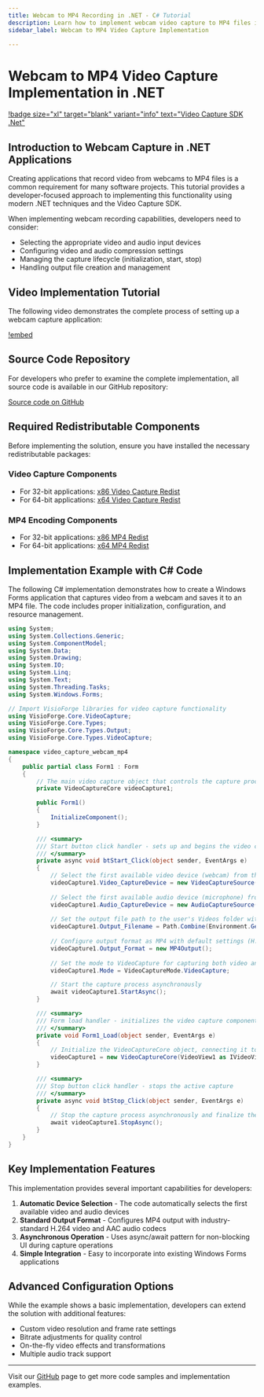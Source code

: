 ```yaml
---
title: Webcam to MP4 Recording in .NET - C# Tutorial
description: Learn how to implement webcam video capture to MP4 files in your .NET applications with detailed C# code examples. This step-by-step guide shows professional developers how to integrate high-quality video recording capabilities with minimal code.
sidebar_label: Webcam to MP4 Video Capture Implementation

---
```


# Webcam to MP4 Video Capture Implementation in .NET

[!badge size="xl" target="blank" variant="info" text="Video Capture SDK .Net"](https://www.visioforge.com/video-capture-sdk-net)

## Introduction to Webcam Capture in .NET Applications

Creating applications that record video from webcams to MP4 files is a common requirement for many software projects. This tutorial provides a developer-focused approach to implementing this functionality using modern .NET techniques and the Video Capture SDK.

When implementing webcam recording capabilities, developers need to consider:

- Selecting the appropriate video and audio input devices
- Configuring video and audio compression settings
- Managing the capture lifecycle (initialization, start, stop)
- Handling output file creation and management

## Video Implementation Tutorial

The following video demonstrates the complete process of setting up a webcam capture application:

[!embed](https://www.youtube.com/embed/TunCZ_2bNr8?controls=1)

## Source Code Repository

For developers who prefer to examine the complete implementation, all source code is available in our GitHub repository:

[Source code on GitHub](https://github.com/visioforge/.Net-SDK-s-samples/tree/master/Video%20Capture%20SDK/_CodeSnippets/video-capture-webcam-mp4)

## Required Redistributable Components

Before implementing the solution, ensure you have installed the necessary redistributable packages:

### Video Capture Components

- For 32-bit applications: [x86 Video Capture Redist](https://www.nuget.org/packages/VisioForge.DotNet.Core.Redist.VideoCapture.x86/)
- For 64-bit applications: [x64 Video Capture Redist](https://www.nuget.org/packages/VisioForge.DotNet.Core.Redist.VideoCapture.x64/)

### MP4 Encoding Components

- For 32-bit applications: [x86 MP4 Redist](https://www.nuget.org/packages/VisioForge.DotNet.Core.Redist.MP4.x86/)
- For 64-bit applications: [x64 MP4 Redist](https://www.nuget.org/packages/VisioForge.DotNet.Core.Redist.MP4.x64/)

## Implementation Example with C# Code

The following C# implementation demonstrates how to create a Windows Forms application that captures video from a webcam and saves it to an MP4 file. The code includes proper initialization, configuration, and resource management.

```csharp
using System;
using System.Collections.Generic;
using System.ComponentModel;
using System.Data;
using System.Drawing;
using System.IO;
using System.Linq;
using System.Text;
using System.Threading.Tasks;
using System.Windows.Forms;

// Import VisioForge libraries for video capture functionality
using VisioForge.Core.VideoCapture;
using VisioForge.Core.Types;
using VisioForge.Core.Types.Output;
using VisioForge.Core.Types.VideoCapture;

namespace video_capture_webcam_mp4
{
    public partial class Form1 : Form
    {
        // The main video capture object that controls the capture process
        private VideoCaptureCore videoCapture1;

        public Form1()
        {
            InitializeComponent();
        }

        /// <summary>
        /// Start button click handler - sets up and begins the video capture
        /// </summary>
        private async void btStart_Click(object sender, EventArgs e)
        {
            // Select the first available video device (webcam) from the system
            videoCapture1.Video_CaptureDevice = new VideoCaptureSource(videoCapture1.Video_CaptureDevices()[0].Name);
            
            // Select the first available audio device (microphone) from the system
            videoCapture1.Audio_CaptureDevice = new AudioCaptureSource(videoCapture1.Audio_CaptureDevices()[0].Name);
            
            // Set the output file path to the user's Videos folder with "output.mp4" filename
            videoCapture1.Output_Filename = Path.Combine(Environment.GetFolderPath(Environment.SpecialFolder.MyVideos), "output.mp4");
            
            // Configure output format as MP4 with default settings (H.264 video, AAC audio)
            videoCapture1.Output_Format = new MP4Output();
            
            // Set the mode to VideoCapture for capturing both video and audio
            videoCapture1.Mode = VideoCaptureMode.VideoCapture;

            // Start the capture process asynchronously
            await videoCapture1.StartAsync();
        }

        /// <summary>
        /// Form load handler - initializes the video capture component
        /// </summary>
        private void Form1_Load(object sender, EventArgs e)
        {
            // Initialize the VideoCaptureCore object, connecting it to the VideoView control on the form
            videoCapture1 = new VideoCaptureCore(VideoView1 as IVideoView);
        }

        /// <summary>
        /// Stop button click handler - stops the active capture
        /// </summary>
        private async void btStop_Click(object sender, EventArgs e)
        {
            // Stop the capture process asynchronously and finalize the output file
            await videoCapture1.StopAsync();
        }
    }
}
```

## Key Implementation Features

This implementation provides several important capabilities for developers:

1. **Automatic Device Selection** - The code automatically selects the first available video and audio devices
2. **Standard Output Format** - Configures MP4 output with industry-standard H.264 video and AAC audio codecs
3. **Asynchronous Operation** - Uses async/await pattern for non-blocking UI during capture operations
4. **Simple Integration** - Easy to incorporate into existing Windows Forms applications

## Advanced Configuration Options

While the example shows a basic implementation, developers can extend the solution with additional features:

- Custom video resolution and frame rate settings
- Bitrate adjustments for quality control
- On-the-fly video effects and transformations
- Multiple audio track support

---

Visit our [GitHub](https://github.com/visioforge/.Net-SDK-s-samples) page to get more code samples and implementation examples.
